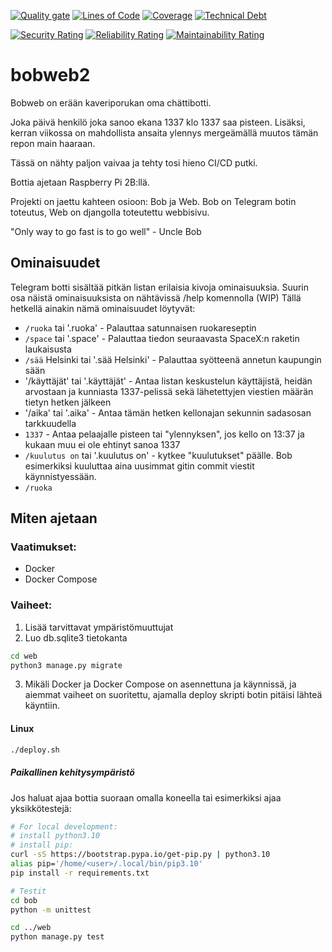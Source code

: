 [![Quality gate](https://github.com/M4R774/bobweb2/actions/workflows/quality_gate.yml/badge.svg)](https://github.com/M4R774/bobweb2/actions/workflows/quality_gate.yml)
[![Lines of Code](https://sonarcloud.io/api/project_badges/measure?project=M4R774_bobweb2&metric=ncloc)](https://sonarcloud.io/summary/new_code?id=M4R774_bobweb2)
[![Coverage](https://sonarcloud.io/api/project_badges/measure?project=M4R774_bobweb2&metric=coverage)](https://sonarcloud.io/summary/new_code?id=M4R774_bobweb2)
[![Technical Debt](https://sonarcloud.io/api/project_badges/measure?project=M4R774_bobweb2&metric=sqale_index)](https://sonarcloud.io/summary/new_code?id=M4R774_bobweb2)

[![Security Rating](https://sonarcloud.io/api/project_badges/measure?project=M4R774_bobweb2&metric=security_rating)](https://sonarcloud.io/summary/new_code?id=M4R774_bobweb2)
[![Reliability Rating](https://sonarcloud.io/api/project_badges/measure?project=M4R774_bobweb2&metric=reliability_rating)](https://sonarcloud.io/summary/new_code?id=M4R774_bobweb2)
[![Maintainability Rating](https://sonarcloud.io/api/project_badges/measure?project=M4R774_bobweb2&metric=sqale_rating)](https://sonarcloud.io/summary/new_code?id=M4R774_bobweb2)

# bobweb2

Bobweb on erään kaveriporukan oma chättibotti. 

Joka päivä henkilö joka sanoo ekana 1337 klo 1337 saa pisteen. Lisäksi, kerran viikossa on mahdollista ansaita ylennys mergeämällä muutos tämän repon main haaraan. 

Tässä on nähty paljon vaivaa ja tehty tosi hieno CI/CD putki. 

Bottia ajetaan Raspberry Pi 2B:llä. 

Projekti on jaettu kahteen osioon: Bob ja Web. Bob on Telegram botin toteutus, Web on djangolla toteutettu webbisivu. 

"Only way to go fast is to go well" - Uncle Bob

## Ominaisuudet

Telegram botti sisältää pitkän listan erilaisia kivoja ominaisuuksia. Suurin osa näistä ominaisuuksista on nähtävissä /help komennolla (WIP)
Tällä hetkellä ainakin nämä ominaisuudet löytyvät: 
- `/ruoka` tai '.ruoka' - Palauttaa satunnaisen ruokareseptin
- `/space` tai '.space' - Palauttaa tiedon seuraavasta SpaceX:n raketin laukaisusta
- `/sää` Helsinki tai '.sää Helsinki' - Palauttaa syötteenä annetun kaupungin sään
- '/käyttäjät' tai '.käyttäjät' - Antaa listan keskustelun käyttäjistä, heidän arvostaan ja kunniasta 1337-pelissä sekä lähetettyjen viestien määrän tietyn hetken jälkeen
- '/aika' tai '.aika' - Antaa tämän hetken kellonajan sekunnin sadasosan tarkkuudella
- `1337` - Antaa pelaajalle pisteen tai "ylennyksen", jos kello on 13:37 ja kukaan muu ei ole ehtinyt sanoa 1337
- `/kuulutus on` tai '.kuulutus on' - kytkee "kuulutukset" päälle. Bob esimerkiksi kuuluttaa aina uusimmat gitin commit viestit käynnistyessään. 
- `/ruoka`

## Miten ajetaan

### Vaatimukset:

- Docker
- Docker Compose

### Vaiheet:

1. Lisää tarvittavat ympäristömuuttujat
2. Luo db.sqlite3 tietokanta
```sh
cd web
python3 manage.py migrate
```

3. Mikäli Docker ja Docker Compose on asennettuna ja käynnissä, ja aiemmat vaiheet on suoritettu,
ajamalla deploy skripti botin pitäisi lähteä käyntiin. 

#### Linux

```sh
./deploy.sh
```

##### Paikallinen kehitysympäristö

Jos haluat ajaa bottia suoraan omalla koneella tai esimerkiksi ajaa yksikkötestejä:

```sh
# For local development:
# install python3.10
# install pip:
curl -sS https://bootstrap.pypa.io/get-pip.py | python3.10
alias pip='/home/<user>/.local/bin/pip3.10'
pip install -r requirements.txt

# Testit
cd bob
python -m unittest

cd ../web
python manage.py test
```

